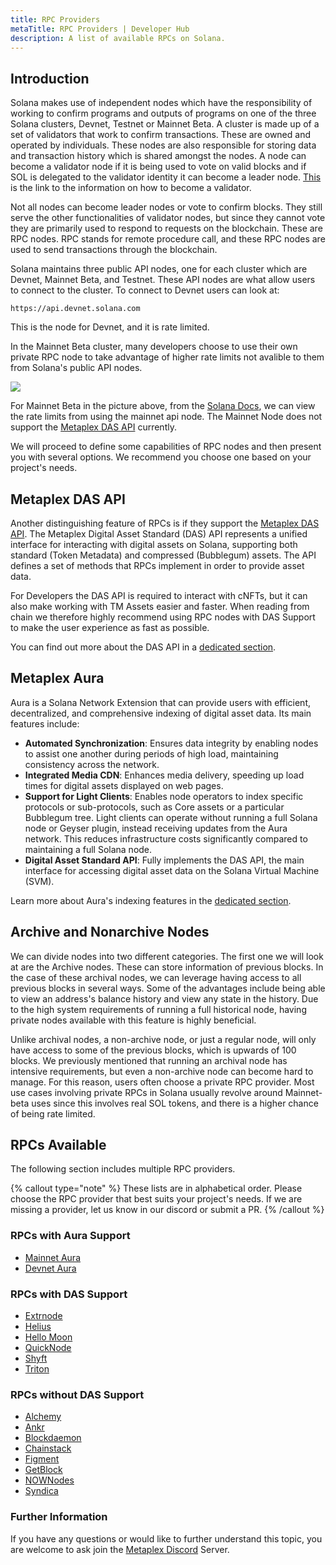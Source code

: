 ```yaml
---
title: RPC Providers
metaTitle: RPC Providers | Developer Hub
description: A list of available RPCs on Solana.
---
```


## Introduction

Solana makes use of independent nodes which have the responsibility of working to confirm programs and outputs of programs on one of the three Solana clusters, Devnet, Testnet or Mainnet Beta. A cluster is made up of a set of validators that work to confirm transactions. These are owned and operated by individuals. These nodes are also responsible for storing data and transaction history which is shared amongst the nodes. A node can become a validator node if it is being used to vote on valid blocks and if SOL is delegated to the validator identity it can become a leader node. [This](https://solana.com/validators) is the link to the information on how to become a validator.

Not all nodes can become leader nodes or vote to confirm blocks. They still serve the other functionalities of validator nodes, but since they cannot vote they are primarily used to respond to requests on the blockchain. These are RPC nodes. RPC stands for remote procedure call, and these RPC nodes are used to send transactions through the blockchain.

Solana maintains three public API nodes, one for each cluster which are Devnet, Mainnet Beta, and Testnet. These API nodes are what allow users to connect to the cluster. To connect to Devnet users can look at:

```
https://api.devnet.solana.com
```

This is the node for Devnet, and it is rate limited.

In the Mainnet Beta cluster, many developers choose to use their own private RPC node to take advantage of higher rate limits not avalible to them from Solana's public API nodes.

![](https://i.imgur.com/1GmCbcu.png#radius")

For Mainnet Beta in the picture above, from the [Solana Docs](https://docs.solana.com/cluster/rpc-endpoints), we can view the rate limits from using the mainnet api node. The Mainnet Node does not support the [Metaplex DAS API](#metaplex-das-api) currently.

We will proceed to define some capabilities of RPC nodes and then present you with several options. We recommend you choose one based on your project's needs.

## Metaplex DAS API

Another distinguishing feature of RPCs is if they support the [Metaplex DAS API](/das-api). The Metaplex Digital Asset Standard (DAS) API represents a unified interface for interacting with digital assets on Solana, supporting both standard (Token Metadata) and compressed (Bubblegum) assets. The API defines a set of methods that RPCs implement in order to provide asset data.

For Developers the DAS API is required to interact with cNFTs, but it can also make working with TM Assets easier and faster. When reading from chain we therefore highly recommend using RPC nodes with DAS Support to make the user experience as fast as possible. 

You can find out more about the DAS API in a [dedicated section](/das-api).

## Metaplex Aura

Aura is a Solana Network Extension that can provide users with efficient, decentralized, and comprehensive indexing of digital asset data. Its main features include:

- **Automated Synchronization**: Ensures data integrity by enabling nodes to assist one another during periods of high load, maintaining consistency across the network.
- **Integrated Media CDN**: Enhances media delivery, speeding up load times for digital assets displayed on web pages.
- **Support for Light Clients**: Enables node operators to index specific protocols or sub-protocols, such as Core assets or a particular Bubblegum tree. Light clients can operate without running a full Solana node or Geyser plugin, instead receiving updates from the Aura network. This reduces infrastructure costs significantly compared to maintaining a full Solana node.
- **Digital Asset Standard API**: Fully implements the DAS API, the main interface for accessing digital asset data on the Solana Virtual Machine (SVM).

Learn more about Aura's indexing features in the [dedicated section](/aura/data-availability-and-decentralized-indexing).

## Archive and Nonarchive Nodes

We can divide nodes into two different categories. The first one we will look at are the Archive nodes. These can store information of previous blocks. In the case of these archival nodes, we can leverage having access to all previous blocks in several ways. Some of the advantages include being able to view an address's balance history and view any state in the history. Due to the high system requirements of running a full historical node, having private nodes available with this feature is highly beneficial.

Unlike archival nodes, a non-archive node, or just a regular node, will only have access to some of the previous blocks, which is upwards of 100 blocks. We previously mentioned that running an archival node has intensive requirements, but even a non-archive node can become hard to manage. For this reason, users often choose a private RPC provider. Most use cases involving private RPCs in Solana usually revolve around Mainnet-beta uses since this involves real SOL tokens, and there is a higher chance of being rate limited.

## RPCs Available

The following section includes multiple RPC providers.

{% callout type="note" %}
These lists are in alphabetical order. Please choose the RPC provider that best suits your project's needs. If we are missing a provider, let us know in our discord or submit a PR.
{% /callout %}

### RPCs with Aura Support
- [Mainnet Aura](http://aura-mainnet.metaplex.com)
- [Devnet Aura](http://aura-devnet.metaplex.com)

### RPCs with DAS Support
- [Extrnode](https://docs.extrnode.com/das_api/)
- [Helius](https://docs.helius.xyz/compression-and-das-api/digital-asset-standard-das-api)
- [Hello Moon](https://docs.hellomoon.io/reference/rpc-endpoint-for-digital-asset-standard)
- [QuickNode](https://quicknode.com/)
- [Shyft](https://docs.shyft.to/solana-rpcs-das-api/compression-das-api)
- [Triton](https://docs.triton.one/rpc-pool/metaplex-digital-assets-api)

### RPCs without DAS Support
- [Alchemy](https://alchemy.com/?a=metaplex)
- [Ankr](https://www.ankr.com/protocol/public/solana/)
- [Blockdaemon](https://blockdaemon.com/marketplace/solana/)
- [Chainstack](https://chainstack.com/build-better-with-solana/)
- [Figment](https://figment.io/datahub/solana/)
- [GetBlock](https://getblock.io/)
- [NOWNodes](https://nownodes.io/)
- [Syndica](https://syndica.io/)

### Further Information
If you have any questions or would like to further understand this topic, you are welcome to ask join the [Metaplex Discord](https://discord.gg/metaplex) Server.
